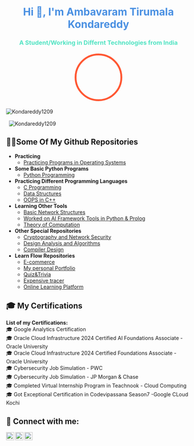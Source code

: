 <h1 align="center" style="color: #4A90E2;">Hi 👋, I'm Ambavaram Tirumala Kondareddy</h1>
<h3 align="center" style="color: #50E3C2;">A Student/Working in Differnt Technologies from India</h3>

<div style="display: flex; justify-content: center; align-items: center; margin: 20px;">
    <div style="border: 5px solid #FF5733; border-radius: 50%; overflow: hidden; width: 120px; height: 120px;">
    </div>
</div>

<p align="left">
    <img src="https://komarev.com/ghpvc/?username=Kondareddy1209&label=Profile%20views&color=FF5733&style=flat" alt="Kondareddy1209" />
</p>

<p>&nbsp;
    <img align="center" src="https://github-readme-stats.vercel.app/api?username=Kondareddy1209&show_icons=true&locale=en&bg_color=FFFFFF&title_color=4A90E2&text_color=000000" alt="Kondareddy1209" />
</p>


<h2>👨‍💻Some Of My Github Repositories</h2>

- <b>Practicing</b>
  - <a href="https://github.com/Kondareddy1209/operating-system">Practicing Programs in Operating Systems</a>
- <b>Some Basic Python Programs</b>
  - <a href="https://github.com/Kondareddy1209/python-programming-for-django-frame-work">Python Programming</a>
- <b>Practicing Different Programming Languages</b>
  - <a href="https://github.com/Kondareddy1209/c-programming">C Programming</a> 
  - <a href="https://github.com/Kondareddy1209/CSA0344-Data-Structures">Data Structures</a>
  - <a href="https://github.com/Kondareddy1209/DSA0164">OOPS in C++</a>
- <b>Learning Other Tools</b>
  - <a href="https://github.com/Kondareddy1209/CSA-0730---Computer-Networks">Basic Network Structures</a>
  - <a href="https://github.com/Kondareddy1209/CSA1748-Artifical-intelligence">Worked on AI Framework Tools in Python & Prolog</a>
  - <a href="https://github.com/Kondareddy1209/CSA1363-TOC">Theory of Computation</a>
- <b>Other Special Repositories</b>
  - <a href="https://github.com/Kondareddy1209/CSA5141-cryptography-and-network-security">Cryptography and Network Security</a>
  - <a href="https://github.com/Kondareddy1209/CSA0636-DAA">Design Analysis and Algorithms</a>
  - <a href="https://github.com/Kondareddy1209/CSA1456-Compilier-design">Compiler Design</a>
- <b>Learn Flow Repositories</b>
  - <a href="https://github.com/Kondareddy1209/LEARNFLOW---Web-development/tree/main/E-commerce">E-commerce</a>
  - <a href="https://github.com/Kondareddy1209/LEARNFLOW---Web-development/tree/main/Portfolio">My personal Portfolio</a>
  - <a href="https://github.com/Kondareddy1209/LEARNFLOW---Web-development/tree/main/Quiz">Quiz&Trivia</a>
  - <a href="https://github.com/Kondareddy1209/LEARNFLOW---Web-development/tree/main/expensive%20tracer">Expensive tracer</a>
  - <a href="https://github.com/Kondareddy1209/LEARNFLOW---Web-development/tree/main/online%20learning%20platform">Online Learning Platform</a>

<h2>🎓 My Certifications</h2>
<b>List of my Certifications:</b><br>
🎓 Google Analytics Certification <br>
🎓 Oracle Cloud Infrastructure 2024 Certified AI Foundations Associate - Oracle University <br>
🎓 Oracle Cloud Infrastructure 2024 Certified Foundations Associate - Oracle University <br>
🎓 Cybersecurity Job Simulation - PWC <br>
🎓 Cybersecurity Job Simulation - JP Morgan & Chase <br>
🎓 Completed Virtual Internship Program in Teachnook - Cloud Computing <br>
🎓 Got Exceptional Certification in Codevipassana Season7 -Google CLoud Kochi <br>



<h2>🤳 Connect with me:</h2>

<a href="https://www.linkedin.com/in/ambavaram-tirumala-kondareddy-b68851275/" target="_blank">
  <img align="left" alt="Kondareddy | LinkedIn" width="22px" src="https://cdn.jsdelivr.net/npm/simple-icons@v3/icons/linkedin.svg" style="color: white;" />
</a>

<a href="https://www.instagram.com/mr_konda_reddy.c_18/" target="_blank">
  <img align="left" alt="Kondareddy | Instagram" width="22px" src="https://cdn.jsdelivr.net/npm/simple-icons@v3/icons/instagram.svg" style="color: white;" />
</a>

<a href="https://github.com/Kondareddy1209" target="_blank">
  <img align="left" alt="Kondareddy | GitHub" width="22px" src="https://cdn.jsdelivr.net/npm/simple-icons@v3/icons/github.svg" style="color: white;" />
</a>
<br/>

<!-- This is the README file for your GitHub profile -->

<!-- This is the README file for your GitHub profile -->

<!-- This is the README file for your GitHub profile -->


<!--
**Kondareddy1209** is a ✨ _special_ ✨ repository because its `README.md` (this file) appears on your GitHub profile.

Here are some ideas to get you started:

- 🔭 I’m currently working on ...
- 🌱 I’m currently learning ...
- 👯 I’m looking to collaborate on ...
- 🤔 I’m looking for help with ...
- 💬 Ask me about ...
- 📫 How to reach me: ...
- 😄 Pronouns: ...
- ⚡ Fun fact: ...
-->
